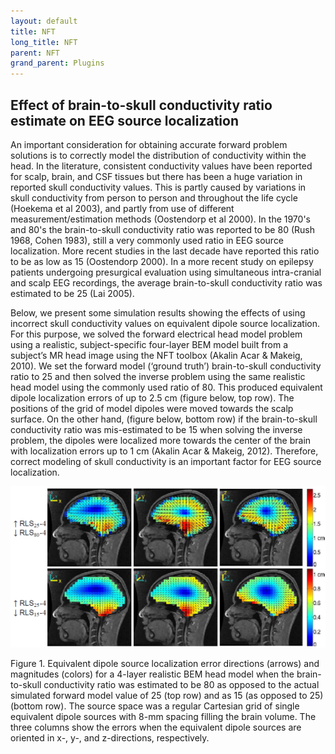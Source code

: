 ```yaml
---
layout: default
title: NFT
long_title: NFT
parent: NFT
grand_parent: Plugins
---
```

Effect of brain-to-skull conductivity ratio estimate on EEG source localization
-------------------------------------------------------------------------------

An important consideration for obtaining accurate forward problem
solutions is to correctly model the distribution of conductivity within
the head. In the literature, consistent conductivity values have been
reported for scalp, brain, and CSF tissues but there has been a huge
variation in reported skull conductivity values. This is partly caused
by variations in skull conductivity from person to person and throughout
the life cycle (Hoekema et al 2003), and partly from use of different
measurement/estimation methods (Oostendorp et al 2000). In the 1970's
and 80's the brain-to-skull conductivity ratio was reported to be 80
(Rush 1968, Cohen 1983), still a very commonly used ratio in EEG source
localization. More recent studies in the last decade have reported this
ratio to be as low as 15 (Oostendorp 2000). In a more recent study on
epilepsy patients undergoing presurgical evaluation using simultaneous
intra-cranial and scalp EEG recordings, the average brain-to-skull
conductivity ratio was estimated to be 25 (Lai 2005).

Below, we present some simulation results showing the effects of using
incorrect skull conductivity values on equivalent dipole source
localization. For this purpose, we solved the forward electrical head
model problem using a realistic, subject-specific four-layer BEM model
built from a subject’s MR head image using the NFT toolbox (Akalin Acar
& Makeig, 2010). We set the forward model (‘ground truth’)
brain-to-skull conductivity ratio to 25 and then solved the inverse
problem using the same realistic head model using the commonly used
ratio of 80. This produced equivalent dipole localization errors of up
to 2.5 cm (figure below, top row). The positions of the grid of model
dipoles were moved towards the scalp surface. On the other hand, (figure
below, bottom row) if the brain-to-skull conductivity ratio was
mis-estimated to be 15 when solving the inverse problem, the dipoles
were localized more towards the center of the brain with localization
errors up to 1 cm (Akalin Acar & Makeig, 2012). Therefore, correct
modeling of skull conductivity is an important factor for EEG source
localization.

![](Wiki_figure.png "wikilink")

Figure 1. Equivalent dipole source localization error directions
(arrows) and magnitudes (colors) for a 4-layer realistic BEM head model
when the brain-to-skull conductivity ratio was estimated to be 80 as
opposed to the actual simulated forward model value of 25 (top row) and
as 15 (as opposed to 25) (bottom row). The source space was a regular
Cartesian grid of single equivalent dipole sources with 8-mm spacing
filling the brain volume. The three columns show the errors when the
equivalent dipole sources are oriented in x-, y-, and z-directions,
respectively.